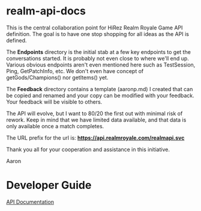 # realm-api-docs
This is the central collaboration point for HiRez Realm Royale Game API definition.  The goal is to have one stop shopping for all ideas as the API is defined.  

The <b>Endpoints</b> directory is the initial stab at a few key endpoints to get the conversations started.  It is probably not even close to where we'll end up.  Various obvious endpoints aren't even mentioned here such as TestSession, Ping, GetPatchInfo, etc.  We don't even have concept of getGods/Champions() nor getItems() yet.

The <b>Feedback</b> directory contains a template (aaronp.md) I created that can be copied and renamed and your copy can be modified with your feedback.  Your feedback will be visible to others.

The API will evolve, but I want to 80/20 the first out with minimal risk of rework.  Keep in mind that we have limited data available, and that data is only available once a match completes.

The URL prefix for the url is:  <b>https://api.realmroyale.com/realmapi.svc</b>

Thank you all for your cooperation and assistance in this initiative.

Aaron

# Developer Guide
[API Documentation](https://github.com/apugh/realm-api-proposal/wiki "Realm Royale API Documentation")
